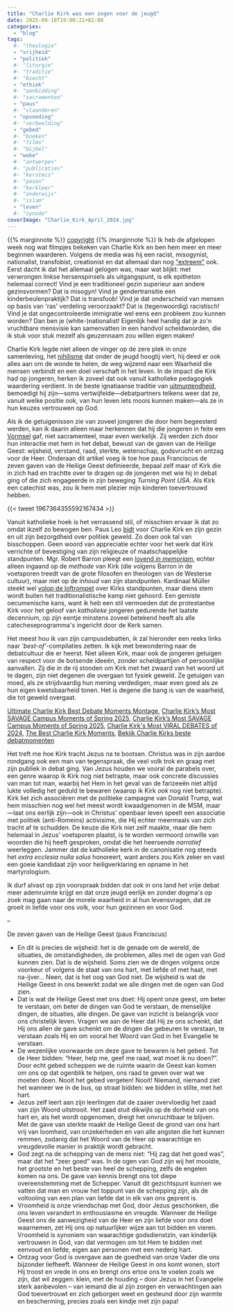 ```yaml
---
title: "Charlie Kirk was een zegen voor de jeugd"
date: 2025-09-18T19:00:21+02:00
categories: 
  - "blog"
tags:
  #- "theologie"
  - "vrijheid"
  - "politiek"
  #- "liturgie"
  #- "traditie"
  #- "biecht"
  - "ethiek"
  #- "aanbidding"
  #- "sacramenten"
  - "paus"
  #- "vlaanderen"
  - "opvoeding"
  #- "verbeelding"
  - "gebed"
  #- "boeken"
  #- "films"
  #- "bijbel"
  - "woke"
  #- "antwerpen"
  #- "publicaties"
  #- "kerstmis"
  #- "pasen"
  #- "kerkleer"
  #- "onderwijs"
  #- "islam"
  - "leven"
  #- "synode"
coverImage: "Charlie_Kirk_April_2024.jpg"
---
```


{{% marginnote %}}
<a href="https://commons.wikimedia.org/wiki/File:Charlie_Kirk_April_2024.jpg" target="_blank">copyright</a>
{{% /marginnote %}}
Ik heb de afgelopen week nog wat filmpjes bekeken van Charlie Kirk en ben hem meer en meer beginnen waarderen. Volgens de media was hij een racist, misogynist, nationalist, transfobist, creationist en dat allemaal dan nog ["extreem"](https://doorbraak.be/wanneer-is-conservatief-en-christelijk-ook-extreem#Echobox=1758088556) ook. Eerst dacht ik dat het allemaal gelogen was, maar wat blijkt: met verwrongen linkse hersenspinsels als uitgangspunt, is elk epitheton helemaal correct! Vind je een traditioneel gezin superieur aan andere gezinsvormen? Dat is misogyn! Vind je gendertransitie een kinderbeulenpraktijk? Dat is transfoob! Vind je dat onderscheid van mensen op basis van 'ras' verdeling veroorzaakt? Dat is (tegenwoordig) racistisch! Vind je dat ongecontroleerde immigratie wel eens een probleem zou kunnen worden? Dan ben je (white-)nationalist! Eigenlijk heel handig dat je zo'n vruchtbare mensvisie kan samenvatten in een handvol scheldwoorden, die ik stuk voor stuk mezelf als geuzennaam zou willen eigen maken!

Charlie Kirk legde niet alleen de vinger op de zere plek in onze samenleving, het [nihilisme](https://spectator.org/charlie-kirks-assassination-exposes-a-generation-in-crisis/) dat onder de jeugd hoogtij viert, hij deed er ook alles aan om de wonde te helen, de weg wijzend naar een Waarheid die mensen verbindt en een doel verschaft in het leven. In de impact die Kirk had op jongeren, herken ik zoveel dat ook vanuit katholieke pedagogiek waardering verdient. In de beste ignatiaanse traditie van [uitmuntendheid](https://platform-ignatiaanse-spiritualiteit.org/cardoner/magis-ignatiaanse-uitmuntendheid-en-opvoeding/), bemoedigt hij zijn—soms vertwijfelde—debatpartners telkens weer dat ze, vanuit welke positie ook, van hun leven iets moois kunnen maken—als ze in hun keuzes vertrouwen op God.

Als ik de getuigenissen zie van zoveel jongeren die door hem begeesterd werden, kan ik daarin alleen maar herkennen dat hij die jongeren in feite een [Vormsel](https://gelovenleren.net/blog/gevormd/) gaf, niet sacramenteel, maar even werkelijk. Zij werden zich door hun interactie met hem in het debat, bewust van de gaven van de Heilige Geest: wijsheid, verstand, raad, sterkte, wetenschap, godsvrucht en ontzag voor de Heer. Onderaan dit artikel voeg ik toe hoe paus Franciscus de zeven gaven van de Heilige Geest definieerde, bepaal zelf maar of Kirk die in zich had en trachtte over te dragen op de jongeren met wie hij in debat ging of die zich engageerde in zijn beweging *Turning Point USA*. Als Kirk een catechist was, zou ik hem met plezier mijn kinderen toevertrouwd hebben.

{{< tweet 1967364355592167434 >}}

Vanuit katholieke hoek is het verrassend stil, of misschien ervaar ik dat zo omdat ikzelf zo bewogen ben. Paus Leo [bidt](https://x.com/poperespecter1/status/1968039298701332835) voor Charlie Kirk en zijn gezin en uit zijn bezorgdheid over politiek geweld. Zo doen ook tal van bisschoppen. Geen woord van appreciatie echter voor het werk dat Kirk verrichte of bevestiging van zijn religieuze of maatschappelijke standpunten. Mgr. Robert Barron pleegt een [lovend *in memoriam*](https://firstthings.com/he-died-with-a-microphone-in-his-hand/), echter alleen ingaand op de *methode* van Kirk (die volgens Barron in de voetsporen treedt van de grote filosofen en theologen van de Westerse cultuur), maar niet op de *inhoud* van zijn standpunten. Kardinaal Müller steekt wel [volop de loftrompet](https://dianemontagna.substack.com/p/interview-cardinal-muller-on-charlie) over Kirks standpunten, maar diens stem wordt buiten het traditionalistische kamp niet gehoord. Een gemiste oecumenische kans, want ik heb een stil vermoeden dat de protestantse Kirk voor het geloof van *katholieke* jongeren gedurende het laatste decennium, op zijn eentje minstens zoveel betekend heeft als alle catecheseprogramma's ingericht door de Kerk samen.

Het meest hou ik van zijn campusdebatten, ik zal hieronder een reeks links naar *'best-of'*-compilaties zetten. Ik kijk met bewondering naar de debatcultuur die er heerst. Niet alleen Kirk, maar ook de jongeren getuigen van respect voor de botsende ideeën, zonder scheldpartijen of persoonlijke aanvallen. Zij die in de rij stonden om Kirk met het zwaard van het woord uit te dagen, zijn niet degenen die overgaan tot fysiek geweld. Ze getuigen van moed, als ze strijdvaardig hun mening verdedigen, maar even goed als ze hun eigen kwetsbaarheid tonen. Het is degene die bang is van de waarheid, die tot geweld overgaat.

[Ultimate Charlie Kirk Best Debate Moments Montage](https://www.youtube.com/watch?v=qne90_m443E), [Charlie Kirk’s Most SAVAGE Campus Moments of Spring 2025](https://www.youtube.com/watch?v=2RlFGp36fLg), [Charlie Kirk’s Most SAVAGE Campus Moments of Spring 2025](https://www.youtube.com/watch?v=2RlFGp36fLg), [Charlie Kirk's Most VIRAL DEBATES of 2024](https://www.youtube.com/watch?v=5CkqAfxCHgo), [The Best Charlie Kirk Moments](https://www.youtube.com/shorts/EPWDQxWG5dI), [Bekijk Charlie Kirks beste debatmomenten](https://www.youtube.com/watch?v=0D_fa2hy3OU)

Het treft me hoe Kirk tracht Jezus na te bootsen. Christus was in zijn aardse rondgang ook een man van tegenspraak, die veel volk trok en graag met zijn publiek in debat ging. Van Jezus houden we vooral de parabels over, een genre waarop ik Kirk nog niet betrapte, maar ook concrete discussies van man tot man, waarbij het Hem in het geval van de farizeeën niet altijd lukte volledig het geduld te bewaren (waarop ik Kirk *ook* nog niet betrapte). Kirk liet zich associëren met de politieke campagne van Donald Trump, wat hem misschien nog wel het meest wordt kwaadgenomen in de MSM, maar—laat ons eerlijk zijn—ook in Christus' openbaar leven speelt een associatie met politiek (anti-Romeins) activisime, die Hij echter meermaals van zich tracht af te schudden. De keuze die Kirk niet zelf maakte, maar die hem helemaal in Jezus' voetsporen plaatst, is te worden vermoord omwille van woorden die hij heeft gesproken, omdat die het heersende *narratief* weerleggen. Jammer dat de katholieke kerk in de canonisatie nog steeds het *extra ecclesia nulla salus* honoreert, want anders zou Kirk zeker en vast een goeie kandidaat zijn voor heiligverklaring en opname in het martyrologium.

Ik durf alvast op zijn voorspraak bidden dat ook in ons land het vrije debat meer ademruimte krijgt en dat onze jeugd eerlijk en zonder dogma's op zoek mag gaan naar de morele waarheid in al hun levensvragen, dat ze groeit in liefde voor ons volk, voor hun gezinnen en voor God.

&#x2013;

De zeven gaven van de Heilige Geest (paus Franciscus)

-   En dit is precies de <span class="underline">wijsheid</span>: het is de genade om de wereld, de situaties, de omstandigheden, de problemen, alles met de ogen van God kunnen zien. Dat is de wijsheid. Soms zien we de dingen volgens onze voorkeur of volgens de staat van ons hart, met liefde of met haat, met na-ijver… Neen, dat is het oog van God niet. De wijsheid is wat de Heilige Geest in ons bewerkt zodat we alle dingen met de ogen van God zien.
-   Dat is wat de Heilige Geest met ons doet: Hij opent onze geest, om beter te verstaan, om beter de dingen van God te verstaan, de menselijke dingen, de situaties, alle dingen. De gave van <span class="underline">inzicht</span> is belangrijk voor ons christelijk leven. Vragen we aan de Heer dat Hij ze ons schenkt, dat Hij ons allen de gave schenkt om de dingen die gebeuren te verstaan, te verstaan zoals Hij en om vooral het Woord van God in het Evangelie te verstaan.
-   De wezenlijke voorwaarde om deze gave te bewaren is het gebed. Tot de Heer bidden: “Heer, help me, geef me raad, wat moet ik nu doen?”. Door echt gebed scheppen we de ruimte waarin de Geest kan komen om ons op dat ogenblik te helpen, ons <span class="underline">raad</span> te geven over wat we moeten doen. Nooit het gebed vergeten! Nooit! Niemand, niemand ziet het wanneer we in de bus, op straat bidden: we bidden in stilte, met het hart.
-   Jezus zelf leert aan zijn leerlingen dat de zaaier overvloedig het zaad van zijn Woord uitstrooit. Het zaad stuit dikwijls op de dorheid van ons hart en, als het wordt opgenomen, dreigt het onvruchtbaar te blijven. Met de gave van <span class="underline">sterkte</span> maakt de Heilige Geest de grond van ons hart vrij van loomheid, van onzekerheden en van alle angsten die het kunnen remmen, zodanig dat het Woord van de Heer op waarachtige en vreugdevolle manier in praktijk wordt gebracht.
-   God zegt na de schepping van de mens niet: “Hij zag dat het goed was”, maar dat het “zeer goed” was. In de ogen van God zijn wij het mooiste, het grootste en het beste van heel de schepping, zelfs de engelen komen na ons. De gave van <span class="underline">kennis</span> brengt ons tot diepe overeenstemming met de Schepper. Vanuit dit gezichtspunt kunnen we vatten dat man en vrouw het toppunt van de schepping zijn, als de voltooiing van een plan van liefde dat in elk van ons geprent is.
-   <span class="underline">Vroomheid</span> is onze vriendschap met God, door Jezus geschonken, die ons leven verandert in enthousiasme en vreugde. Wanneer de Heilige Geest ons de aanwezigheid van de Heer en zijn liefde voor ons doet waarnemen, zet Hij ons op natuurlijker wijze aan tot bidden en vieren. Vroomheid is synoniem van waarachtige godsdienstzin, van kinderlijk vertrouwen in God, van dat vermogen om tot Hem te bidden met eenvoud en liefde, eigen aan personen met een nederig hart.
-   <span class="underline">Ontzag voor God</span> is overgave aan de goedheid van onze Vader die ons bijzonder liefheeft. Wanneer de Heilige Geest in ons komt wonen, stort Hij troost en vrede in ons en brengt ons ertoe ons te voelen zoals we zijn, dat wil zeggen: klein, met de houding – door Jezus in het Evangelie sterk aanbevolen – van iemand die al zijn zorgen en verwachtingen aan God toevertrouwt en zich geborgen weet en gesteund door zijn warmte en bescherming, precies zoals een kindje met zijn papa!

